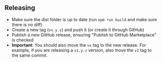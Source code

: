 ## Releasing

- Make sure the dist folder is up to date (run `npm run build` and make sure there is no diff)
- Create a new tag (`vx.y.z`) and push it (or create it through GitHub)
- Publish a new GitHub release, ensuring "Publish to GitHub Marketplace" is checked
- **Important**: You should also move the `vx` tag to the new release. For example, if you are releasing a `v1.y.z` version, also move the `v1` tag to the same commit.
